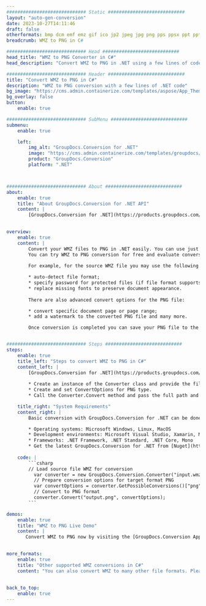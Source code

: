 ```yaml
---
############################# Static ############################
layout: "auto-gen-conversion"
date: 2023-10-27T14:11:46
draft: false
otherformats: bmp dcm emf emz gif ico jp2 jpeg jpg png pps ppsx ppt pptx psb psd svg svgz tga tif tiff webp wmf wmz
breadcrumb: WMZ to PNG in C#

############################# Head ############################
head_title: "WMZ to PNG Converter in C#"
head_description: "Convert WMZ to PNG in .NET using a few lines of code. Use the GroupDocs Document Conversion API to convert over 160 file formats."

############################# Header ############################
title: "Convert WMZ to PNG in C#"
description: "WMZ to PNG conversion with a few lines of .NET code"
bg_image: "https://cms.admin.containerize.com/templates/aspose/App_Themes/V3/images/bg/header1.png"
bg_overlay: false
button:
    enable: true

############################# SubMenu ############################
submenu:
    enable: true

    left:
        img_alt: "GroupDocs.Conversion for .NET"
        image: "https://cms.admin.containerize.com/templates/groupdocs/images/product-logos/90x90-noborder/groupdocs-conversion-net.png"
        product: "GroupDocs.Conversion"
        platform: ".NET"



############################# About ############################
about:
    enable: true
    title: "About GroupDocs.Conversion for .NET API"
    content: |
        [GroupDocs.Conversion for .NET](https://products.groupdocs.com/conversion/net/) can be used to convert Microsoft Word, Excel, PowerPoint, PDF, Visio and other formats. GroupDocs.Conversion is a standalone API that is suitable for back-end and internal systems where high performance is required. It does not depend on any software such as Microsoft or Open Office.
    

overview:
    enable: true
    content: |
        Convert your WMZ files to PNG in .NET easily. You can use just a couple of C# code lines in any platform of your choice like - Windows, Linux, macOS.
        You can try WMZ to PNG conversion for free and evaluate conversion results quality.  Along with simple file conversion scenarios you can try more advanced options for loading source WMZ file and for saving output PNG result. 
        
        For example, for the source WMZ file you may use the following load options:

        * auto-detect file format;
        * specify password for protected files (if file format supports it);
        * replace missing fonts to preserve document appearance.
        
        There are also advanced convert options for the PNG file:

        * convert specific document page or page range;
        * add a watermark to the converted PNG file and many more.

        Once conversion is completed you can save your PNG file to the local file path or any third-party storage like FTP, Amazon S3, Google Drive, Dropbox etc. Please note - to convert WMZ to PNG there is no need for any additional software installed - like MS Office, Open Office, Adobe Acrobat Reader etc.


############################# Steps ############################
steps:
    enable: true
    title_left: "Steps to convert WMZ to PNG in C#"
    content_left: |
        [GroupDocs.Conversion for .NET](https://products.groupdocs.com/conversion/net/) makes it easy for developers to convert a WMZ file to PNG with a few lines of code.
        
        * Create an instance of the Converter class and provide the file WMZ with the full path
        * Create and set ConvertOptions for PNG type.
        * Call the Converter.Convert method and pass the full path and format (PNG) as a parameter

    title_right: "System Requirements"
    content_right: |
        Basic conversion with GroupDocs.Conversion for .NET can be done in just a few simple steps. Our APIs are supported on all major platforms and operating systems. Before executing the code below, make sure you have the following prerequisites installed on your system.

        * Operating systems: Microsoft Windows, Linux, MacOS
        * Development environments: Microsoft Visual Studio, Xamarin, MonoDevelop
        * Frameworks: .NET Framework, .NET Standard, .NET Core, Mono
        * Get the latest GroupDocs.Conversion for .NET from [Nuget](https://www.nuget.org/packages/groupdocs.conversion)
         
    code: |
        ```csharp    
        // Load source file WMZ for conversion
          var converter = new GroupDocs.Conversion.Converter("input.wmz");
          // Prepare conversion options for target format PNG
          var convertOptions = converter.GetPossibleConversions()["png"].ConvertOptions;
          // Convert to PNG format
          converter.Convert("output.png", convertOptions);
        ```

demos:
    enable: true
    title: "WMZ to PNG Live Demo"
    content: |
       Convert WMZ to PNG now by visiting the [GroupDocs.Conversion App](https://products.groupdocs.app/conversion/family) website. Online demo has the following advantages
          

more_formats:
    enable: true
    title: "Other supported WMZ conversions in C#"
    content: "You can also convert WMZ to many other file formats. Please see the list below."
       
       
back_to_top:
    enable: true
---
```


